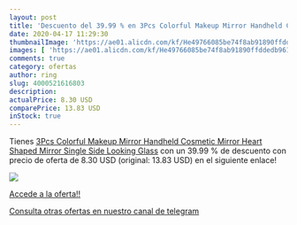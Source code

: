 ```yaml
---
layout: post
title: 'Descuento del 39.99 % en 3Pcs Colorful Makeup Mirror Handheld Cos'
date: 2020-04-17 11:29:30
thumbnailImage: 'https://ae01.alicdn.com/kf/He49766085be74f8ab91890ffddedb961v/3Pcs-Colorful-Makeup-Mirror-Handheld-Cosmetic-Mirror-Heart-Shaped-Mirror-Single-Side-Looking-Glass.jpg_350x350._SL200_.jpg'
images: [ 'https://ae01.alicdn.com/kf/He49766085be74f8ab91890ffddedb961v/3Pcs-Colorful-Makeup-Mirror-Handheld-Cosmetic-Mirror-Heart-Shaped-Mirror-Single-Side-Looking-Glass.jpg_350x350._SL200_.jpg' ]
comments: true
category: ofertas
author: ring
slug: 4000521616803
description:
actualPrice: 8.30 USD
comparePrice: 13.83 USD
inStock: true
---
```


Tienes [3Pcs Colorful Makeup Mirror Handheld Cosmetic Mirror Heart Shaped Mirror Single Side Looking Glass](https://www.amazon.com/dp/4000521616803/?tag=redken08-20) con un 39.99 % de descuento con precio de oferta de 8.30 USD (original: 13.83 USD) en el siguiente enlace!

[![](https://ae01.alicdn.com/kf/He49766085be74f8ab91890ffddedb961v/3Pcs-Colorful-Makeup-Mirror-Handheld-Cosmetic-Mirror-Heart-Shaped-Mirror-Single-Side-Looking-Glass.jpg_350x350._SL200_.jpg)](https://www.amazon.com/dp/4000521616803/?tag=redken08-20)

[Accede a la oferta!!](https://www.amazon.com/dp/4000521616803/?tag=redken08-20)

[Consulta otras ofertas en nuestro canal de telegram](https://t.me/s/ofertas25)
